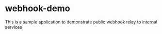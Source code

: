 # webhook-demo

This is a sample application to demonstrate public webhook relay to internal services

